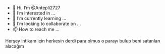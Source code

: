 - 👋 Hi, I’m @Antepli2727
- 👀 I’m interested in ...
- 🌱 I’m currently learning ...
- 💞️ I’m looking to collaborate on ...
- 📫 How to reach me ...

<!---
Antepli2727/Antepli2727 is a ✨ special ✨ repository because its `README.md` (this file) appears on your GitHub profile.
You can click the Preview link to take a look at your changes.
--->
Herşey intikam için herkesin derdi para olmus o parayı bulup beni satanları alacağım 
